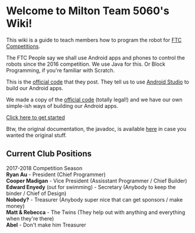 # Welcome to Milton Team 5060's Wiki!
This wiki is a guide to teach members how to program the robot for [FTC Competitions](https://www.firstinspires.org/robotics/ftc).  

The FTC People say we shall use Android apps and phones to control the robots since the 2016 competition.  We use Java for this. Or Block Programming, if you're familiar with Scratch.

This is the [official code](https://github.com/ftctechnh/ftc_app) that they post. They tell us to use [Android Studio](https://developer.android.com/studio/index.html) to build our Android apps.

We made a copy of the [official code](https://github.com/MiltonStatic5060/ftc_app) (totally legal!) and we have our own simple-ish ways of building our Android apps.

[Click here to get started](https://github.com/MiltonStatic5060/5060-tutorials/wiki/Getting-Started)

Btw, the original documentation, the javadoc, is available [here](https://miltonstatic5060.github.io/5060-tutorials/index.html) in case you wanted the original stuff.


## Current Club Positions

2017-2018 Competition Season  
**Ryan Au** - President (Chief Programmer)  
**Cooper Madigan** - Vice President (Assisstant Programmer / Chief Builder)  
**Edward Enyedy** (out for swimming) - Secretary (Anybody to keep the binder / Chief of Design)  
**Nobody?** - Treasurer (Anybody super nice that can get sponsors / make money)  
**Matt & Rebecca** - The Twins (They help out with anything and everything when they're there)  
**Abel** - Don't make him Treasurer  